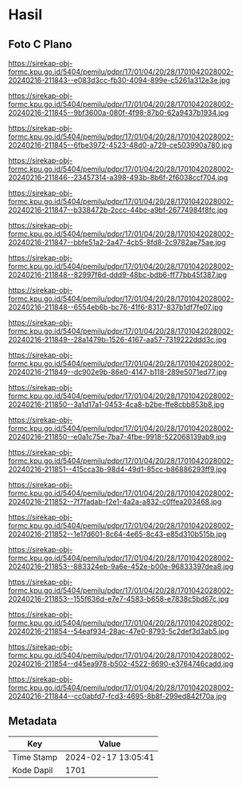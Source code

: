 # Hasil

## Foto C Plano

https://sirekap-obj-formc.kpu.go.id/5404/pemilu/pdpr/17/01/04/20/28/1701042028002-20240216-211843--e083d3cc-fb30-4094-899e-c5261a312e3e.jpg

https://sirekap-obj-formc.kpu.go.id/5404/pemilu/pdpr/17/01/04/20/28/1701042028002-20240216-211845--9bf3600a-080f-4f98-87b0-62a9437b1934.jpg

https://sirekap-obj-formc.kpu.go.id/5404/pemilu/pdpr/17/01/04/20/28/1701042028002-20240216-211845--6fbe3972-4523-48d0-a729-ce503990a780.jpg

https://sirekap-obj-formc.kpu.go.id/5404/pemilu/pdpr/17/01/04/20/28/1701042028002-20240216-211846--23457314-a398-493b-8b6f-2f6038ccf704.jpg

https://sirekap-obj-formc.kpu.go.id/5404/pemilu/pdpr/17/01/04/20/28/1701042028002-20240216-211847--b338472b-2ccc-44bc-a9bf-26774984f8fc.jpg

https://sirekap-obj-formc.kpu.go.id/5404/pemilu/pdpr/17/01/04/20/28/1701042028002-20240216-211847--bbfe51a2-2a47-4cb5-8fd8-2c9782ae75ae.jpg

https://sirekap-obj-formc.kpu.go.id/5404/pemilu/pdpr/17/01/04/20/28/1701042028002-20240216-211848--82997f6d-ddd9-48bc-bdb6-ff77bb45f387.jpg

https://sirekap-obj-formc.kpu.go.id/5404/pemilu/pdpr/17/01/04/20/28/1701042028002-20240216-211848--6554eb6b-bc76-41f6-8317-837b1df7fe07.jpg

https://sirekap-obj-formc.kpu.go.id/5404/pemilu/pdpr/17/01/04/20/28/1701042028002-20240216-211849--28a1479b-1526-4167-aa57-7319222ddd3c.jpg

https://sirekap-obj-formc.kpu.go.id/5404/pemilu/pdpr/17/01/04/20/28/1701042028002-20240216-211849--dc902e9b-86e0-4147-b118-289e5071ed77.jpg

https://sirekap-obj-formc.kpu.go.id/5404/pemilu/pdpr/17/01/04/20/28/1701042028002-20240216-211850--3a1d17a1-0453-4ca8-b2be-ffe8cbb853b8.jpg

https://sirekap-obj-formc.kpu.go.id/5404/pemilu/pdpr/17/01/04/20/28/1701042028002-20240216-211850--e0a1c75e-7ba7-4fbe-9918-522068139ab9.jpg

https://sirekap-obj-formc.kpu.go.id/5404/pemilu/pdpr/17/01/04/20/28/1701042028002-20240216-211851--415cca3b-98d4-49d1-85cc-b86886293ff9.jpg

https://sirekap-obj-formc.kpu.go.id/5404/pemilu/pdpr/17/01/04/20/28/1701042028002-20240216-211852--7f7fadab-f2e1-4a2a-a832-c0ffea203468.jpg

https://sirekap-obj-formc.kpu.go.id/5404/pemilu/pdpr/17/01/04/20/28/1701042028002-20240216-211852--1e17d601-8c64-4e65-8c43-e85d310b515b.jpg

https://sirekap-obj-formc.kpu.go.id/5404/pemilu/pdpr/17/01/04/20/28/1701042028002-20240216-211853--883324eb-9a6e-452e-b00e-96833397dea8.jpg

https://sirekap-obj-formc.kpu.go.id/5404/pemilu/pdpr/17/01/04/20/28/1701042028002-20240216-211853--155f636d-e7e7-4583-b658-e7838c5bd67c.jpg

https://sirekap-obj-formc.kpu.go.id/5404/pemilu/pdpr/17/01/04/20/28/1701042028002-20240216-211854--54eaf934-28ac-47e0-8793-5c2def3d3ab5.jpg

https://sirekap-obj-formc.kpu.go.id/5404/pemilu/pdpr/17/01/04/20/28/1701042028002-20240216-211854--d45ea978-b502-4522-8690-e3764746cadd.jpg

https://sirekap-obj-formc.kpu.go.id/5404/pemilu/pdpr/17/01/04/20/28/1701042028002-20240216-211844--cc0abfd7-fcd3-4695-8b8f-299ed842f70a.jpg


## Metadata

| Key        | Value               |
| ---------- | ------------------- |
| Time Stamp | 2024-02-17 13:05:41 |
| Kode Dapil | 1701                |



